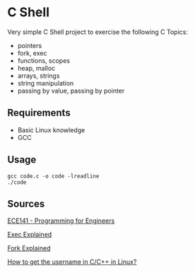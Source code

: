 # C Shell

Very simple C Shell project to exercise the following C Topics:

- pointers
- fork, exec
- functions, scopes
- heap, malloc
- arrays, strings
- string manipulation
- passing by value, passing by pointer

## Requirements

- Basic Linux knowledge
- GCC

## Usage

~~~~
gcc code.c -o code -lreadline
./code
~~~~

## Sources

[ECE141 - Programming for Engineers](https://www.youtube.com/playlist?list=PL-ftFcielQtFNIa_X4kzvV_qlgujHqAek)

[Exec Explained](https://www.youtube.com/watch?v=DdpQQOgwyy4)

[Fork Explained](https://www.youtube.com/watch?v=hKA3wJtyDo4)

[How to get the username in C/C++ in Linux?](https://stackoverflow.com/a/8953445)
